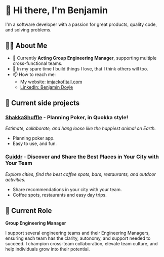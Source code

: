 # 👋 Hi there, I'm Benjamin

I'm a software developer with a passion for great products, quality code, and solving problems.

## 👨‍💻 About Me

- 🚀 Currently **Acting Group Engineering Manager**, supporting multiple cross-functional teams.
- 🔧 In my spare time I build things I love, that I think others will too.
- 📫 How to reach me:
  - My website: [imjackofitall.com](https://imjackofitall.com)
  - [LinkedIn: Benjamin Doyle](https://www.linkedin.com/in/benjamin-doyle-aus/)
 
## 📌 Current side projects
### [ShakkaShuffle](https://www.shakkashuffle.com) - Planning Poker, in Quokka style!
_Estimate, collaborate, and hang loose like the happiest animal on Earth._
- Planning poker app.
- Easy to use, and fun.

### [Guiddr](https://www.guiddr.com) - Discover and Share the Best Places in Your City with Your Team
_Explore cities, find the best coffee spots, bars, restaurants, and outdoor activities._
- Share recommendations in your city with your team.
- Coffee spots, restaurants and easy day trips.

## 🔭 Current Role

**Group Engineering Manager**  

I support several engineering teams and their Engineering Managers, ensuring each team has the clarity, autonomy, and support needed to succeed. I champion cross-team collaboration, elevate team culture, and help individuals grow into their potential.
